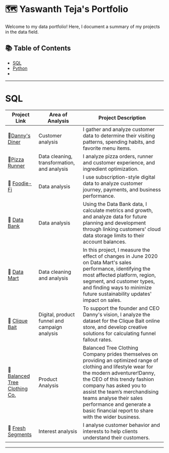 # 🗺 Yaswanth Teja's Portfolio

Welcome to my data portfolio! Here, I document a summary of my projects in the data field. 

## 📚 Table of Contents

- [SQL](#sql)
- [Python]()
- 









***

# SQL

| Project Link | Area of Analysis | Project Description | 
|---|---|---|
| 🍜[Danny's Diner](https://github.com/yaswanthteja/SQL_Dannys_Diner_CaseStudy1) | Customer analysis | I gather and analyze customer data to determine their visiting patterns, spending habits, and favorite menu items.  | 
| 🍕[Pizza Runner](https://github.com/yaswanthteja/SQL_Dannys_Pizza_Runner_CaseStudy2-) | Data cleaning, transformation, and analysis | I analyze pizza orders, runner and customer experience, and ingredient optimization.  |  
| 🥑 [Foodie-Fi](https://github.com/yaswanthteja/SQL_Dannys_Foodiee-Fi_CaseStudy3) | Data analysis | I use subscription-style digital data to analyze customer journey, payments, and business performance.  |  
| 🏦 [Data Bank](https://github.com/yaswanthteja/SQL_Dannys_Data-Bank_CaseStudy4) | Data analysis | Using the Data Bank data, I calculate metrics and growth, and analyze data for future planning and development through linking customers' cloud data storage limits to their account balances.  |  
| 🌽 [Data Mart](https://github.com/yaswanthteja/) | Data cleaning and analysis | In this project, I measure the effect of changes in June 2020 on Data Mart's sales performance, identifying the most affected platform, region, segment, and customer types, and finding ways to minimize future sustainability updates' impact on sales.  |  
| 🎣 [Clique Bait](https://github.com/yaswanthteja/SQL_Dannys_Clique_Bait) | Digital, product funnel and campaign analysis | To support the founder and CEO Danny's vision, I analyze the dataset for the Clique Bait online store, and develop creative solutions for calculating funnel fallout rates.  |  
| 👔 [ Balanced Tree Clothing Co.](https://github.com/yaswanthteja/Case_Study_7_Balanced_Tree_Clothing_Co) | Product Analysis | Balanced Tree Clothing Company prides themselves on providing an optimized range of clothing and lifestyle wear for the modern adventurer!Danny, the CEO of this trendy fashion company has asked you to assist the team’s merchandising teams analyse their sales performance and generate a basic financial report to share with the wider business.|
| 🍒 [Fresh Segments](https://github.com/yaswanthteja/Fresh_Segments) | Interest analysis | I analyse customer behavior and interests to help clients understand their customers.  |  
 

***
